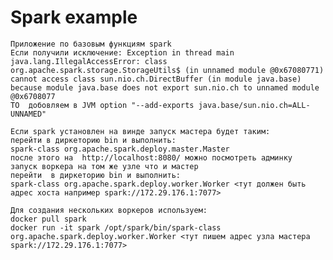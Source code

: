 # Spark example
    Приложение по базовым функциям spark
    Если получили исключение: Exception in thread main java.lang.IllegalAccessError: class org.apache.spark.storage.StorageUtils$ (in unnamed module @0x67080771) cannot access class sun.nio.ch.DirectBuffer (in module java.base) because module java.base does not export sun.nio.ch to unnamed module @0x6708077 
    ТО  добовляем в JVM option "--add-exports java.base/sun.nio.ch=ALL-UNNAMED"
 
    Если spark установлен на винде запуск мастера будет таким:
    перейти в диркеторию bin и выполнить:
    spark-class org.apache.spark.deploy.master.Master
    после этого на  http://localhost:8080/ можно посмотреть админку
    запуск воркера на том же узле что и мастер
    перейти  в диркеторию bin и выполнить:
    spark-class org.apache.spark.deploy.worker.Worker <тут должен быть адрес хоста например spark://172.29.176.1:7077>

    Для создания нескольких воркеров используем:
    docker pull spark
    docker run -it spark /opt/spark/bin/spark-class org.apache.spark.deploy.worker.Worker <тут пишем адрес узла мастера spark://172.29.176.1:7077>